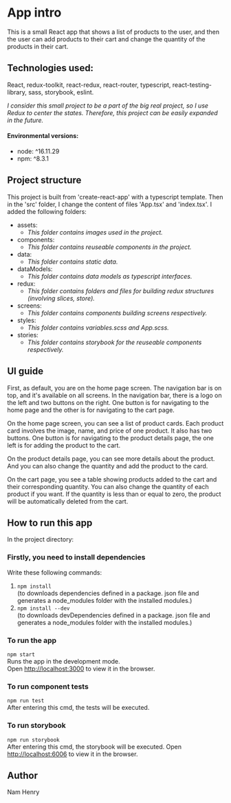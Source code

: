 # App intro

This is a small React app that shows a list of products to the user, and then the user can add products to their cart and change the quantity of the products in their cart. 

## Technologies used: 

React, redux-toolkit, react-redux, react-router, typescript, react-testing-library, sass, storybook, eslint.


*I consider this small project to be a part of the big real project, so I use Redux to center the states. Therefore, this project can be easily expanded in the future.*
#### Environmental versions: 
- node: ^16.11.29
- npm: ^8.3.1

## Project structure 
This project is built from 'create-react-app' with a typescript template.
Then in the 'src' folder, I change the content of files 'App.tsx' and 'index.tsx'. I added the following folders:
+ assets:
  - *This folder contains images used in the project.*
+ components:
  - *This folder contains reuseable components in the project.*
+ data:
  - *This folder contains static data.*
+ dataModels:
  - *This folder contains data models as typescript interfaces.*
+ redux:
  - *This folder contains folders and files for building redux structures (involving slices, store).*
+ screens:
  - *This folder contains components building screens respectively.*
+ styles:
  - *This folder contains variables.scss and App.scss.*
+ stories:
  - *This folder contains storybook for the reuseable components respectively.*

## UI guide
First, as default, you are on the home page screen. The navigation bar is on top, and it's available on all screens. In the navigation bar, there is a logo on the left and two buttons on the right. One button is for navigating to the home page and the other is for navigating to the cart page. 

On the home page screen, you can see a list of product cards. Each product card involves the image, name, and price of one product. It also has two buttons. One button is for navigating to the product details page, the one left is for adding the product to the cart.

On the product details page, you can see more details about the product. And you can also change the quantity and add the product to the card.

On the cart page, you see a table showing products added to the cart and their corresponding quantity. You can also change the quantity of each product if you want. If the quantity is less than or equal to zero, the product will be automatically deleted from the cart.

## How to run this app

In the project directory:

### Firstly, you need to install dependencies
Write these following commands:
1. `npm install`  
(to downloads dependencies defined in a package. json file and generates a node_modules folder with the installed modules.)
2. `npm install --dev`  
(to downloads devDependencies defined in a package. json file and generates a node_modules folder with the installed modules.)

### To run the app
`npm start`  
Runs the app in the development mode.\
Open [http://localhost:3000](http://localhost:3000) to view it in the browser.

### To run component tests
`npm run test`  
After entering this cmd, the tests will be executed. 
### To run storybook
`npm run storybook`  
After entering this cmd, the storybook will be executed.
Open [http://localhost:6006](http://localhost:6006) to view it in the browser.
## Author
Nam Henry
